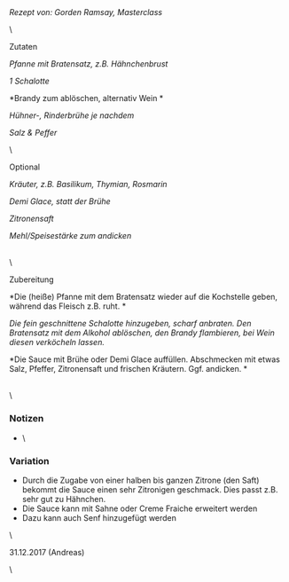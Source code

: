 ## 

*Rezept von: Gorden Ramsay, Masterclass*

\

Zutaten

*Pfanne mit Bratensatz, z.B. Hähnchenbrust*

*1 Schalotte*

*Brandy zum ablöschen, alternativ Wein *

*Hühner-, Rinderbrühe je nachdem*

*Salz & Peffer*

\

Optional

*Kräuter, z.B. Basilikum, Thymian, Rosmarin*

*Demi Glace, statt der Brühe*

*Zitronensaft*

*Mehl/Speisestärke zum andicken*

\
\

Zubereitung

*Die (heiße) Pfanne mit dem Bratensatz wieder auf die Kochstelle geben, während das Fleisch z.B. ruht. *

*Die fein geschnittene Schalotte hinzugeben, scharf anbraten. Den Bratensatz mit dem Alkohol ablöschen, den Brandy flambieren, bei Wein diesen verköcheln lassen.*

*Die Sauce mit Brühe oder Demi Glace auffüllen. Abschmecken mit etwas Salz, Pfeffer, Zitronensaft und frischen Kräutern. Ggf. andicken. *

\
\

### Notizen

* \

### Variation 

* Durch die Zugabe von einer halben bis ganzen Zitrone (den Saft) bekommt die Sauce einen sehr Zitronigen geschmack. Dies passt z.B. sehr gut zu Hähnchen.
* Die Sauce kann mit Sahne oder Creme Fraiche erweitert werden
* Dazu kann auch Senf hinzugefügt werden

\

31\.12.2017 (Andreas)

\
